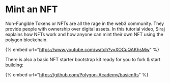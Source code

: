 # Mint an NFT

Non-Fungible Tokens or NFTs are all the rage in the web3 community. They provide people with ownership over digital assets. In this tutorial video, Siraj explains how NFTs work and how anyone can mint their own NFT using the polygon blockchain.

{% embed url="https://www.youtube.com/watch?v=XOCuQAKhsMw" %}

There is also a basic NFT starter bootstrap kit ready for you to fork & start building:

{% embed url="https://github.com/Polygon-Academy/basicnfts" %}
